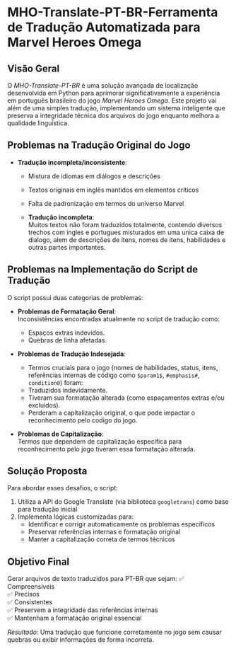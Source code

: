# MHO-Translate-PT-BR-Ferramenta de Tradução Automatizada para Marvel Heroes Omega

## Visão Geral

O *MHO-Translate-PT-BR* é uma solução avançada de localização desenvolvida em Python para aprimorar significativamente a experiência em português brasileiro do jogo *Marvel Heroes Omega*. Este projeto vai além de uma simples tradução, implementando um sistema inteligente que preserva a integridade técnica dos arquivos do jogo enquanto melhora a qualidade linguística.

## Problemas na Tradução Original do Jogo

- **Tradução incompleta/inconsistente**:

  - Mistura de idiomas em diálogos e descrições

  - Textos originais em inglês mantidos em elementos críticos

  - Falta de padronização em termos do universo Marvel

  - **Tradução incompleta**:  
  Muitos textos não foram traduzidos totalmente, contendo diversos trechos com ingles e portugues misturados em uma unica caixa de dialogo, alem de descrições de itens, nomes de itens, habilidades e outras partes importantes.

## Problemas na Implementação do Script de Tradução

O script possui duas categorias de problemas:

- **Problemas de Formatação Geral**:  
  Inconsistências encontradas atualmente no script de tradução como:
  - Espaços extras indevidos.
  - Quebras de linha afetadas.

- **Problemas de Tradução Indesejada**:
  - Termos cruciais para o jogo (nomes de habilidades, status, itens, referências internas de código como `$param1$`, `#emphasis#`, `condition0`) foram:
  - Traduzidos indevidamente.
  - Tiveram sua formatação alterada (como espaçamentos extras e/ou excluidos).
  - Perderam a capitalização original, o que pode impactar o reconhecimento pelo codigo do jogo.

- **Problemas de Capitalização**:  
  Termos que dependem de capitalização específica para reconhecimento pelo jogo tiveram essa formatação alterada.

## Solução Proposta

Para abordar esses desafios, o script:

1. Utiliza a API do Google Translate (via biblioteca `googletrans`) como base para tradução inicial
2. Implementa lógicas customizadas para:
   - Identificar e corrigir automaticamente os problemas específicos
   - Preservar referências internas e formatação original
   - Manter a capitalização correta de termos técnicos

## Objetivo Final

Gerar arquivos de texto traduzidos para PT-BR que sejam:
✅ Compreensíveis  
✅ Precisos  
✅ Consistentes  
✅ Preservem a integridade das referências internas  
✅ Mantenham a formatação original essencial  

*Resultado:* Uma tradução que funcione corretamente no jogo sem causar quebras ou exibir informações de forma incorreta.